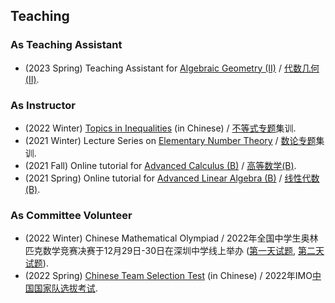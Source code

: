 ## Teaching

### As Teaching Assistant

- (2023 Spring) Teaching Assistant for [Algebraic Geometry (II)](./AGII23/AGII23.md) / [代数几何(II)](./AGII23/AGII23.md).

### As Instructor

- (2022 Winter) [Topics in Inequalities](./ineq/ineq.md) (in Chinese) / [不等式专题](./ineq/ineq.md)集训.
- (2021 Winter) Lecture Series on [Elementary Number Theory](./imont/imont.md) / [数论专题](./imont/imont.md)集训.
- (2021 Fall) Online tutorial for [Advanced Calculus (B)](./cal2021/cal2021.md) / [高等数学(B)](./cal2021/cal2021.md).
- (2021 Spring) Online tutorial for [Advanced Linear Algebra (B)]() / [线性代数(B)]().

### As Committee Volunteer

- (2022 Winter) Chinese Mathematical Olympiad / 2022年全国中学生奥林匹克数学竞赛决赛于12月29日-30日在深圳中学线上举办 ([第一天试题](./miscellanea/1229B.pdf), [第二天试题](./miscellanea/1230A.pdf)).
- (2022 Spring) [Chinese Team Selection Test](./miscellanea/2022集训队二期终稿.pdf) (in Chinese) / 2022年IMO[中国国家队选拔考试](./miscellanea/2022集训队二期终稿.pdf). 








